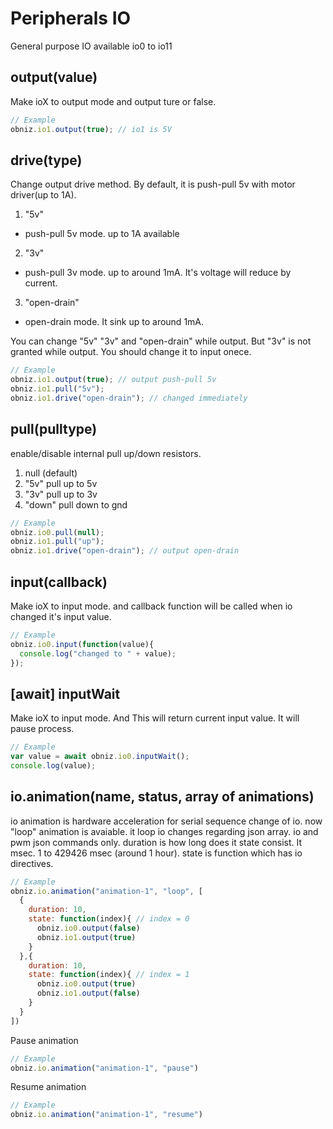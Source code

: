 # Peripherals IO
General purpose IO
available io0 to io11

## output(value)
Make ioX to output mode and output ture or false.

```Javascript
// Example
obniz.io1.output(true); // io1 is 5V
```

## drive(type)
Change output drive method.
By default, it is push-pull 5v with motor driver(up to 1A).

1. "5v"
  - push-pull 5v mode. up to 1A available
2. "3v"
  - push-pull 3v mode. up to around 1mA. It's voltage will reduce by current.
3. "open-drain"
  - open-drain mode. It sink up to around 1mA.

You can change "5v" "3v" and "open-drain" while output.
But "3v" is not granted while output. You should change it to input onece.

```Javascript
// Example
obniz.io1.output(true); // output push-pull 5v
obniz.io1.pull("5v");
obniz.io1.drive("open-drain"); // changed immediately 
```

## pull(pulltype)
enable/disable internal pull up/down resistors.

1. null (default) 
2. "5v"  pull up to 5v
3. "3v"  pull up to 3v
4. "down" pull down to gnd

```Javascript
// Example
obniz.io0.pull(null);
obniz.io1.pull("up");
obniz.io1.drive("open-drain"); // output open-drain
```

## input(callback)
Make ioX to input mode.
and callback function will be called when io changed it's input value.
```Javascript
// Example
obniz.io0.input(function(value){
  console.log("changed to " + value);
});
```
## [await] inputWait
Make ioX to input mode.
And This will return current input value.
It will pause process.
```Javascript
// Example
var value = await obniz.io0.inputWait();
console.log(value);
```

## io.animation(name, status, array of animations)
io animation is hardware acceleration for serial sequence change of io.
now "loop" animation is avaiable.
it loop io changes regarding json array.
io and pwm json commands only.
duration is how long does it state consist. It msec. 1 to 429426 msec (around 1 hour).
state is function which has io directives.

```Javascript
// Example
obniz.io.animation("animation-1", "loop", [
  {
    duration: 10,
    state: function(index){ // index = 0
      obniz.io0.output(false)
      obniz.io1.output(true)
    }
  },{
    duration: 10,
    state: function(index){ // index = 1
      obniz.io0.output(true)
      obniz.io1.output(false)
    }
  }
])
```

Pause animation
```Javascript
// Example
obniz.io.animation("animation-1", "pause")
```

Resume animation
```Javascript
// Example
obniz.io.animation("animation-1", "resume")
```